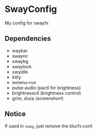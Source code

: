 # SwayConfig

My config for swayfx

## Dependencies

- waybar
- swaync
- swaybg
- swaylock
- swyidle
- kitty
- wmenu-run
- pulse audio (pactl for brightness)
- brightnessctl (brightness control)
- grim, slurp (screenshort)


## Notice

If used in `sway`, just remove the blurfx.conf.
